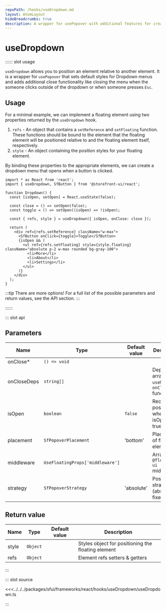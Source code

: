 ```yaml
---
repoPath: /hooks/useDropdown.md
layout: AtomLayout
hideBreadcrumbs: true
description: A wrapper for usePopover with additional features for creating dropdown menus.
---
```


# useDropdown

:::::: slot usage

`useDropdown` allows you to position an element relative to another element. It is a wrapper for `usePopover` that sets default styles for Dropdown menus and adds additional close functionality like closing the menu when the someone clicks outside of the dropdown or when someone presses `Esc`.

## Usage

For a minimal example, we can implement a floating element using two properties returned by the `useDropdown` hook.

1. `refs` - An object that contains a `setReference` and `setFloating` function. These functions should be bound to the element that the floating element will be positioned relative to and the floating element itself, respectively.
2. `style` - An object containing the position styles for your floating element.

By binding these properties to the appropriate elements, we can create a dropdown menu that opens when a button is clicked.

```tsx
import * as React from 'react';
import { useDropdown, SfButton } from '@storefront-ui/react';

function Dropdown() {
  const [isOpen, setOpen] = React.useState(false);

  const close = () => setOpen(false);
  const toggle = () => setOpen((isOpen) => !isOpen);

  const { refs, style } = useDropdown({ isOpen, onClose: close });

  return (
    <div ref={refs.setReference} className="w-max">
      <SfButton onClick={toggle}>Toggle</SfButton>
      {isOpen && (
        <ul ref={refs.setFloating} style={style.floating} className="absolute p-2 w-max rounded bg-gray-100">
          <li>More</li>
          <li>About</li>
          <li>Settings</li>
        </ul>
      )}
    </div>
  );
}
```


:::tip There are more options!
For a full list of the possible parameters and return values, see the API section.
:::

::::::

::: slot api

## Parameters

| Name      | Type                     | Default value | Description                               |
| --------- | ------------------------ | ------------- | ----------------------------------------- |
| onClose\* | `() => void`             |               |                                           |
| onCloseDeps | `string[]`             |               | Dependency array for `useMemo` for `onClose` function |
| isOpen  | `boolean`                |  `false`             | Recalculates position when isOpen is true |
| placement | `SfPopoverPlacement`    | 'bottom'      | Placement of floating element              |
| middleware    | `UseFloatingProps['middleware']`                 |              | Array of `@floating-ui` middlewares |
| strategy | `SfPopoverStrategy`    | 'absolute'      | Positioning strategy (absolute or fixed)              |

## Return value

| Name  | Type           | Default value | Description |
| ----- | -------------- | ------------- | ----------- |
| style | `Object` |               | Styles object for positioning the floating element            |
| refs  | `Object`   |               | Element refs setters & getters            |
:::

::: slot source
<SourceCode>

<<<../../../packages/sfui/frameworks/react/hooks/useDropdown/useDropdown.ts

</SourceCode>
:::
